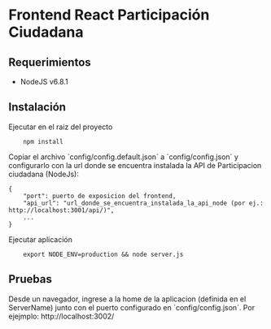 # Frontend React Participación Ciudadana

## Requerimientos

* NodeJS v6.8.1

## Instalación

Ejecutar en el raiz del proyecto

		npm install

Copiar el archivo ´config/config.default.json´ a ´config/config.json´ y configurarlo con la url donde se encuentra instalada la API de Participacion ciudadana (NodeJs):

	{
		"port": puerto de exposicion del frontend,
		"api_url": "url_donde_se_encuentra_instalada_la_api_node (por ej.: http://localhost:3001/api/)",
		...
	}

Ejecutar aplicación
		
		export NODE_ENV=production && node server.js

## Pruebas

Desde un navegador, ingrese a la home de la aplicacion (definida en el ServerName) junto con el puerto configurado en ´config/config.json´. Por ejejmplo: http://localhost:3002/
